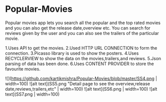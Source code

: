 # Popular-Movies
Popular movies app lets you search all the popular and  the top rated movies and you can also get the release date,overview etc.
You can search for reviews given by the user and you can also see the trailers of the particular movie.



1.Uses API to get the movies.
2.Used HTTP URL CONNECTION  to form the connection.
3.Picasso library is used to show the posters.
4.Uses RECYCLERVIEW to show the data on the movies,trailers,and reviews.
5.Json parsing of data has been done.
6.Uses CONTENT PROVIDER to store the favourite movies.


![](https://github.com/kartikmishra/Popular-Movies/blob/master/SS4.png | width=100) ![alt text](SS5.png "Detail page to see the overview,release date,reviews,trailers,etc" | width=100)
![alt text](SS6.png | width=100) ![alt text](SS7.png | width=100)

